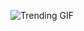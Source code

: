 ![Trending GIF](https://media1.giphy.com/media/v1.Y2lkPThiYjIxNzcydjRhN3YyZG5zbTdkbDg2b2pkb2ZndjV5ZnhrYTJ5d3lkZGxpeDFsOCZlcD12MV9naWZzX3NlYXJjaCZjdD1n/566tFtJ7DQz1C0yg4c/giphy.gif)
